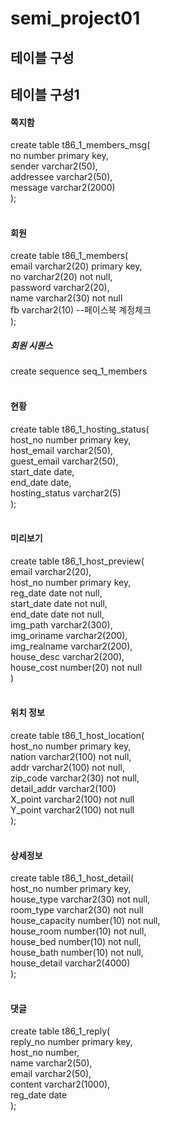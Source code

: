 # semi_project01

<h2>테이블 구성</h2>
<h2>테이블 구성1</h2>

<h4>쪽지함</h4>
create table t86_1_members_msg(<br>
no number primary key,<br>
sender varchar2(50),<br>
addressee varchar2(50),<br>
message varchar2(2000)<br>
);<br>
<br>
<h4>회원</h4>
create table t86_1_members(<br>
email varchar2(20) primary key,<br>
no varchar2(20) not null,<br>
password varchar2(20),<br>
name varchar2(30) not null<br>
fb varchar2(10) --페이스북 계정체크<br>
);<br>
<h5>회원 시퀀스</h5>
create sequence seq_1_members<br>
<br>
<h4>현황</h4>
create table t86_1_hosting_status(<br>
host_no number primary key,<br>
host_email varchar2(50),<br>
guest_email varchar2(50),<br>
start_date date,<br>
end_date date,<br>
hosting_status varchar2(5)<br>
);<br>
<br>
<h4>미리보기</h4>
create table t86_1_host_preview(<br>
email varchar2(20),<br>
host_no number primary key,<br>
reg_date date not null,<br>
start_date date not null,<br>
end_date date not null,<br>
img_path varchar2(300),<br>
img_oriname varchar2(200),<br>
img_realname varchar2(200),<br>
house_desc varchar2(200),<br>
house_cost number(20) not null<br>
)<br>
<br>
<h4>위치 정보</h4>
create table t86_1_host_location(<br>
host_no number primary key,<br>
nation varchar2(100) not null,<br>
addr varchar2(100) not null,<br>
zip_code varchar2(30) not null,<br>
detail_addr varchar2(100)<br>
X_point varchar2(100) not null<br>
Y_point varchar2(100) not null<br>
);<br>
<br>
<h4>상세정보</h4>
create table t86_1_host_detail(<br>
host_no number primary key,<br>
house_type varchar2(30) not null,<br>
room_type varchar2(30) not null<br>
house_capacity number(10) not null,<br>
house_room number(10) not null,<br>
house_bed number(10) not null,<br>
house_bath number(10) not null,<br>
house_detail varchar2(4000)<br>
);<br>
<br>
<h4>댓글</h4>
create table t86_1_reply(<br>
reply_no number primary key,<br>
host_no number,<br>
name varchar2(50),<br>
email varchar2(50),<br>
content varchar2(1000),<br>
reg_date date<br>
);<br>
